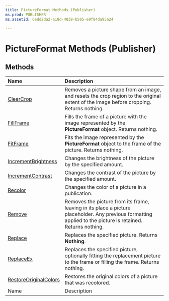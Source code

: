 ```yaml
---
title: PictureFormat Methods (Publisher)
ms.prod: PUBLISHER
ms.assetid: 6add2da2-a18d-4038-b505-e9f84da95a24

---
```



# PictureFormat Methods (Publisher)

## Methods



|**Name**|**Description**|
|:-----|:-----|
| [ClearCrop](pictureformat.clearcrop-method-publisher.md)|Removes a picture shape from an image, and resets the crop region to the original extent of the image before cropping. Returns nothing.|
| [FillFrame](pictureformat.fillframe-method-publisher.md)|Fills the frame of a picture with the image represented by the  **PictureFormat** object. Returns nothing.|
| [FitFrame](pictureformat.fitframe-method-publisher.md)|Fits the image represented by the  **PictureFormat** object to the frame of the picture. Returns nothing.|
| [IncrementBrightness](pictureformat.incrementbrightness-method-publisher.md)|Changes the brightness of the picture by the specified amount.|
| [IncrementContrast](pictureformat.incrementcontrast-method-publisher.md)|Changes the contrast of the picture by the specified amount.|
| [Recolor](pictureformat.recolor-method-publisher.md)|Changes the color of a picture in a publication.|
| [Remove](pictureformat.remove-method-publisher.md)|Removes the picture from its frame, leaving in its place a picture placeholder. Any previous formatting applied to the picture is retained. Returns nothing.|
| [Replace](pictureformat.replace-method-publisher.md)|Replaces the specified picture. Returns  **Nothing**.|
| [ReplaceEx](pictureformat.replaceex-method-publisher.md)|Replaces the specified picture, optionally fitting the replacement picture to the frame or filling the frame. Returns nothing.|
| [RestoreOriginalColors](pictureformat.restoreoriginalcolors-method-publisher.md)|Restores the original colors of a picture that was recolored.|
|Name|Description|

